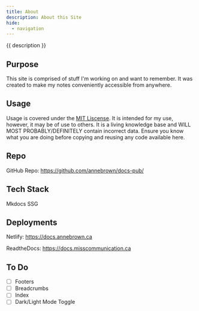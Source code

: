 ```yaml
---
title: About
description: About this Site
hide: 
  - navigation
---
```


{{ description }}

## Purpose

This site is comprised of stuff I'm working on and want to remember.  It was created to make my notes conveniently accessible from anywhere.

## Usage

Usage is covered under the [MIT Liscense](https://opensource.org/license/MIT).  It is intended for my use, however, it may be of use to others.  It is a living knowledge base and WILL MOST PROBABLY/DEFINITELY contain incorrect data. Ensure you know what you are doing before copying and reusing any code available here.  


## Repo

GitHub Repo: <https://github.com/annebrown/docs-pub/>

## Tech Stack

Mkdocs SSG

## Deployments

Netlify: <https://docs.annebrown.ca>

ReadtheDocs: <https://docs.misscommunication.ca>

## To Do

- [  ] Footers
- [  ] Breadcrumbs
- [  ] Index
- [  ] Dark/Light Mode Toggle
